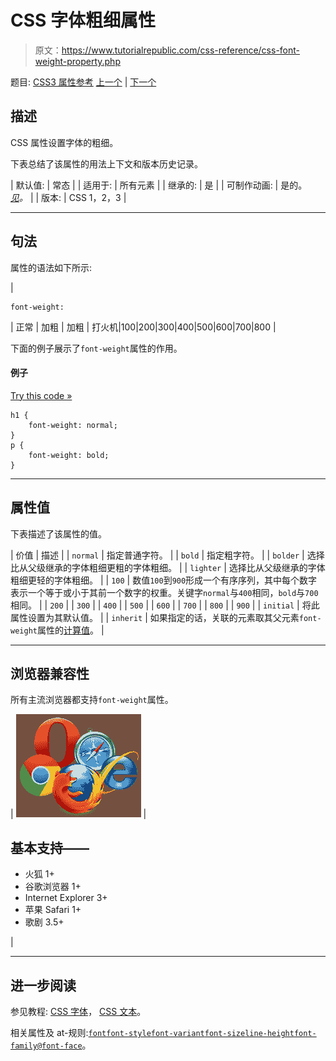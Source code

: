 # CSS 字体粗细属性

> 原文：<https://www.tutorialrepublic.com/css-reference/css-font-weight-property.php>

题目: [CSS3 属性参考](css3-properties.php) [上一个](css-font-variant-property.php) | [下一个](css-height-property.php)

## 描述

CSS 属性设置字体的粗细。

下表总结了该属性的用法上下文和版本历史记录。

| 默认值: | 常态 |
| 适用于: | 所有元素 |
| 继承的: | 是 |
| 可制作动画: | 是的。 [*见*](css-animatable-properties.php)*。* |
| 版本: | CSS 1，2，3 |

* * *

## 句法

属性的语法如下所示:

| 

```
font-weight: 
```

 | 正常 &#124; 加粗 &#124; 加粗 &#124; 打火机&#124;100&#124;200&#124;300&#124;400&#124;500&#124;600&#124;700&#124;800 |

下面的例子展示了`font-weight`属性的作用。

#### 例子

[Try this code »](../codelab.php?topic=css&file=font-weight-property "Try this code using online Editor")

```
h1 {
    font-weight: normal;
}
p {
    font-weight: bold;
}
```

* * *

## 属性值

下表描述了该属性的值。

| 价值 | 描述 |
| `normal` | 指定普通字符。 |
| `bold` | 指定粗字符。 |
| `bolder` | 选择比从父级继承的字体粗细更粗的字体粗细。 |
| `lighter` | 选择比从父级继承的字体粗细更轻的字体粗细。 |
| `100` | 数值`100`到`900`形成一个有序序列，其中每个数字表示一个等于或小于其前一个数字的权重。关键字`normal`与`400`相同，`bold`与`700`相同。 |
| `200` |
| `300` |
| `400` |
| `500` |
| `600` |
| `700` |
| `800` |
| `900` |
| `initial` | 将此属性设置为其默认值。 |
| `inherit` | 如果指定的话，关联的元素取其父元素`font-weight`属性的[计算值](../definitions.php#computed-value)。 |

* * *

## 浏览器兼容性

所有主流浏览器都支持`font-weight`属性。

| ![Browsers Icon](img/e9331123c77668c1832e541c2fca1002.png) | 

## 基本支持——

*   火狐 1+
*   谷歌浏览器 1+
*   Internet Explorer 3+
*   苹果 Safari 1+
*   歌剧 3.5+

 |

* * *

## 进一步阅读

参见教程: [CSS 字体](../css-tutorial/css-fonts.php)， [CSS 文本](../css-tutorial/css-text.php)。

相关属性及 at-规则:[`font`](css-font-property.php)[`font-style`](css-font-style-property.php)[`font-variant`](css-font-variant-property.php)[`font-size`](css-font-size-property.php)[`line-height`](css-line-height-property.php)[`font-family`](css-font-family-property.php)[`@font-face`](css-font-face-rule.php)。